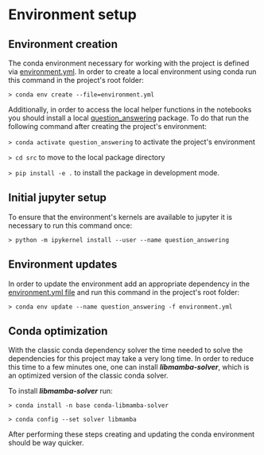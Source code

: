 # Environment setup

## Environment creation
The conda environment necessary for working with the project is defined via [environment.yml](./../environment.yml).
In order to create a local environment using conda run this command in the project's root folder:

`> conda env create --file=environment.yml` 

Additionally, in order to access the local helper functions in the notebooks you should install a local [question_answering](./../src/question_answering) package. To do that run the following command after creating the project's environment:

`> conda activate question_answering` to activate the project's environment

`> cd src` to move to the local package directory

`> pip install -e .` to install the package in development mode.

## Initial jupyter setup
To ensure that the environment's kernels are available to jupyter it is necessary to run this command once:

`> python -m ipykernel install --user --name question_answering`

## Environment updates
In order to update the environment add an appropriate dependency in the [environment.yml file](./../environment.yml) and run this command in the project's root folder:

`> conda env update --name question_answering -f environment.yml` 

## Conda optimization
With the classic conda dependency solver the time needed to solve the dependencies for this project may take a very long time. In order to reduce this time to a few minutes one, one can install ***libmamba-solver***, which is an optimized version of the classic conda solver.

To install ***libmamba-solver*** run:

`> conda install -n base conda-libmamba-solver`

`> conda config --set solver libmamba`

After performing these steps creating and updating the conda environment should be way quicker.
